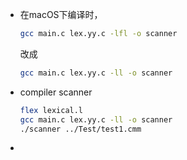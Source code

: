 + 在macOS下编译时，  
    ```zsh
    gcc main.c lex.yy.c -lfl -o scanner
    ```
    改成
    ```zsh
    gcc main.c lex.yy.c -ll -o scanner
    ```
+ compiler scanner
    ```zsh
    flex lexical.l
    gcc main.c lex.yy.c -ll -o scanner
    ./scanner ../Test/test1.cmm  
    ```
+ 